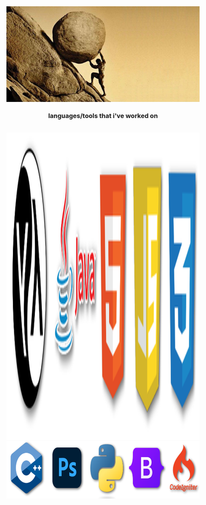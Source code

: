 <!-- main image -->
<div align="center">
    <img src="resources/sisyphus.jpg">
</div>

<!-- tools/languages -->
<h3 align="center">languages/tools that i've worked on</h3>
<br>
<div align="center">
    <img  height="800" src="resources/row1.1.png"><br>
    <img height="150" src="resources/row1.2.png"><br>
</div>
